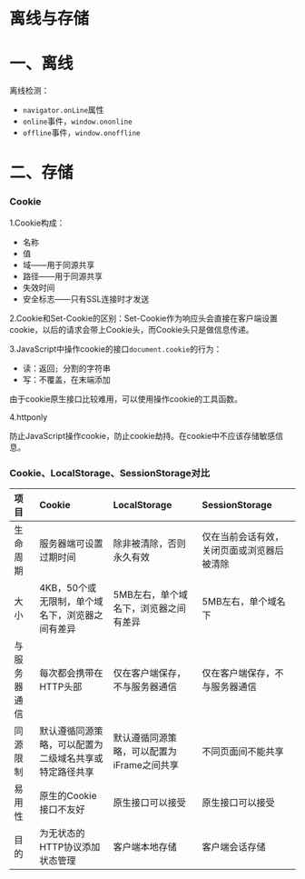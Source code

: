 # 离线与存储

# 一、离线

离线检测：

* `navigator.onLine`属性
* `online`事件，`window.ononline`
* `offline`事件，`window.onoffline`

# 二、存储

### Cookie

1.Cookie构成：
* 名称
* 值
* 域——用于同源共享
* 路径——用于同源共享
* 失效时间
* 安全标志——只有SSL连接时才发送

2.Cookie和Set-Cookie的区别：Set-Cookie作为响应头会直接在客户端设置cookie，以后的请求会带上Cookie头，而Cookie头只是做信息传递。

3.JavaScript中操作cookie的接口`document.cookie`的行为：

* 读：返回`; `分割的字符串
* 写：不覆盖，在末端添加

由于cookie原生接口比较难用，可以使用操作cookie的工具函数。

4.httponly

防止JavaScript操作cookie，防止cookie劫持。在cookie中不应该存储敏感信息。

### Cookie、LocalStorage、SessionStorage对比

| **项目** | **Cookie** | **LocalStorage** | **SessionStorage** |
| :--- | :--- | :--- | :--- |
| 生命周期 | 服务器端可设置过期时间 | 除非被清除，否则永久有效 | 仅在当前会话有效，关闭页面或浏览器后被清除 |
| 大小 | 4KB，50个或无限制，单个域名下，浏览器之间有差异 | 5MB左右，单个域名下，浏览器之间有差异 | 5MB左右，单个域名下 |
| 与服务器通信 | 每次都会携带在HTTP头部 | 仅在客户端保存，不与服务器通信 | 仅在客户端保存，不与服务器通信 |
| 同源限制 | 默认遵循同源策略，可以配置为二级域名共享或特定路径共享 | 默认遵循同源策略，可以配置为iFrame之间共享 | 不同页面间不能共享 |
| 易用性 | 原生的Cookie接口不友好 | 原生接口可以接受 | 原生接口可以接受 |
| 目的 | 为无状态的HTTP协议添加状态管理 | 客户端本地存储 | 客户端会话存储 |

